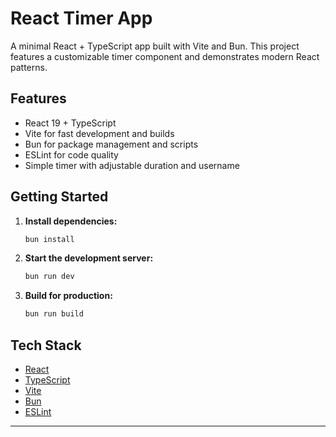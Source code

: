 # React Timer App

A minimal React + TypeScript app built with Vite and Bun. This project features a customizable timer component and demonstrates modern React patterns.

## Features

- React 19 + TypeScript
- Vite for fast development and builds
- Bun for package management and scripts
- ESLint for code quality
- Simple timer with adjustable duration and username

## Getting Started

1. **Install dependencies:**
   ```sh
   bun install
   ```

2. **Start the development server:**
   ```sh
   bun run dev
   ```

3. **Build for production:**
   ```sh
   bun run build
   ```

## Tech Stack

- [React](https://react.dev/)
- [TypeScript](https://www.typescriptlang.org/)
- [Vite](https://vitejs.dev/)
- [Bun](https://bun.sh/)
- [ESLint](https://eslint.org/)

---